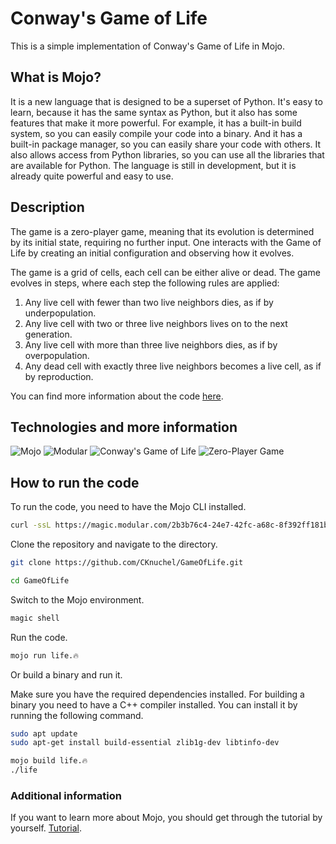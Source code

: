 # Conway's Game of Life

This is a simple implementation of Conway's Game of Life in Mojo. 

## What is Mojo?
It is a new language that is designed to be a superset of Python. It's easy to learn, because it has the same syntax as Python, but it also has some features that make it more powerful. For example, it has a built-in build system, so you can easily compile your code into a binary. And it has a built-in package manager, so you can easily share your code with others. It also allows access from Python libraries, so you can use all the libraries that are available for Python. The language is still in development, but it is already quite powerful and easy to use.

## Description
The game is a zero-player game, meaning that its evolution is determined by its initial state, requiring no further input. One interacts with the Game of Life by creating an initial configuration and observing how it evolves.

The game is a grid of cells, each cell can be either alive or dead. The game evolves in steps, where each step the following rules are applied:
1. Any live cell with fewer than two live neighbors dies, as if by underpopulation.
2. Any live cell with two or three live neighbors lives on to the next generation.
3. Any live cell with more than three live neighbors dies, as if by overpopulation.
4. Any dead cell with exactly three live neighbors becomes a live cell, as if by reproduction.

You can find more information about the code [here](https://docs.modular.com/mojo/manual/get-started/). 

## Technologies and more information
<img src="https://img.shields.io/badge/Mojo-EA8220?style=for-the-badge&logo=fireship&logoColor=red" alt="Mojo" />
<img src="https://img.shields.io/badge/Unlicense-green?style=for-the-badge&logo=unlicense&logoColor=white" alt="Modular" />
<img src="https://img.shields.io/badge/Conway's Game of Life-FF6D5A?style=for-the-badge&logo=game&logoColor=white" alt="Conway's Game of Life" />
<img src="https://img.shields.io/badge/Zero-Player Game-FF6D5A?style=for-the-badge&logo=game&logoColor=white" alt="Zero-Player Game" />

## How to run the code
To run the code, you need to have the Mojo CLI installed.
```bash
curl -ssL https://magic.modular.com/2b3b76c4-24e7-42fc-a68c-8f392ff181bc | bash
```

Clone the repository and navigate to the directory.
```bash
git clone https://github.com/CKnuchel/GameOfLife.git

cd GameOfLife
```

Switch to the Mojo environment.
```bash
magic shell
```

Run the code.
```bash
mojo run life.🔥
```


Or build a binary and run it.

Make sure you have the required dependencies installed. For building a binary you need to have a C++ compiler installed. You can install it by running the following command.
```bash
sudo apt update
sudo apt-get install build-essential zlib1g-dev libtinfo-dev
```

```bash
mojo build life.🔥
./life
```

### Additional information
If you want to learn more about Mojo, you should get through the tutorial by yourself. [Tutorial](https://docs.modular.com/mojo/manual/get-started/).
